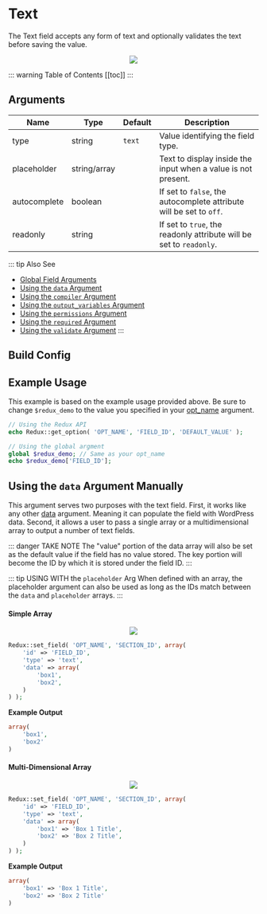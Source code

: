 # Text

The Text field accepts any form of text and optionally validates the text before saving the value.

<span style="display:block;text-align:center">![](./img/text.png)</span>

::: warning Table of Contents
[[toc]]
:::

<style>

</style>

## Arguments

|Name|Type|Default|Description|
|--- |--- |--- |--- |
|type|string|`text`|Value identifying the field type.|
|placeholder|string/array||Text to display inside the input when a value is not present.|
|autocomplete|boolean||If set to `false`, the autocomplete attribute will be set to `off`.|
|readonly|string||If set to `true`, the readonly attribute will be set to `readonly`.|

::: tip Also See
- [Global Field Arguments](../configuration/fields/arguments.md)
- [Using the `data` Argument](../configuration/fields/data.md)
- [Using the `compiler` Argument](../configuration/fields/compiler.md)
- [Using the `output_variables` Argument](../configuration/fields/output-variables.md)
- [Using the `permissions` Argument](../configuration/fields/permissions.md)
- [Using the `required` Argument](../configuration/fields/required.md)
- [Using the `validate` Argument](../configuration/fields/validate.md)
:::

## Build Config
<script>
import builder from './text.json';
export default {
  data () {
      return {
          builder: builder,
          defaults: {}
      };
  }
}
</script>
<builder :builder_json="builder" :builder_defaults="defaults" />

## Example Usage
This example is based on the example usage provided above. Be sure to change `$redux_demo` to the value you specified in 
your [opt_name](../configuration/global_arguments.md#opt-name) argument.

```php
// Using the Redux API
echo Redux::get_option( 'OPT_NAME', 'FIELD_ID', 'DEFAULT_VALUE' );

// Using the global argment
global $redux_demo; // Same as your opt_name
echo $redux_demo['FIELD_ID'];
```


## Using the `data` Argument Manually
This argument serves two purposes with the text field. First, it works like any other [data](../configuration/fields/data.md) argument.
Meaning it can populate the field with WordPress data. Second, it allows a user to pass a single array or a multidimensional array 
to output a number of text fields.

::: danger TAKE NOTE
The "value" portion of the data array will also be set as the default value if the field has no value stored. The key 
portion will become the ID by which it is stored under the field ID.
:::


::: tip USING WITH the <code>placeholder</code> Arg
When defined with an array, the placeholder argument can also be used as long as the IDs match between the `data` and `placeholder` arrays.
:::

#### Simple Array

<span style="display:block;text-align:center">![](./img/text-simple.png)</span>

```php
Redux::set_field( 'OPT_NAME', 'SECTION_ID', array( 
    'id' => 'FIELD_ID',
    'type' => 'text',
    'data' => array(
        'box1',
        'box2',
    )
) );
```

**Example Output**
```php
array(
    'box1',
    'box2'
)
```

#### Multi-Dimensional Array
<span style="display:block;text-align:center">![](./img/text-multidimensional.png)</span>
```php
Redux::set_field( 'OPT_NAME', 'SECTION_ID', array( 
    'id' => 'FIELD_ID',
    'type' => 'text',
    'data' => array(
        'box1' => 'Box 1 Title',
        'box2' => 'Box 2 Title',
    )
) );
```

**Example Output**
```php
array(
    'box1' => 'Box 1 Title',
    'box2' => 'Box 2 Title' 
)
```

